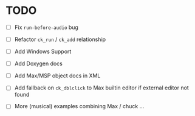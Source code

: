 # TODO

- [ ] Fix `run-before-audio` bug

- [ ] Refactor `ck_run` / `ck_add` relationship

- [ ] Add Windows Support

- [ ] Add Doxygen docs

- [ ] Add Max/MSP object docs in XML

- [ ] Add fallback on `ck_dblclick` to  Max builtin editor if external editor not found

- [ ] More (musical) examples combining Max / chuck ...

